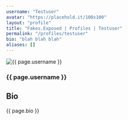```yaml
---
username: "Testuser"
avatar: "https://placehold.it/100x100"
layout: "profile"
title: "Fakes.Exposed | Profiles | Testuser"
permalink: "/profiles/testuser"
bio: "blah blah blah"
aliases: []
---
```

<div class="container my-4">
  <div class="row">
    <div class="col-sm-4"></div>
    <div class="col-sm-4">
      <img class="rounded-circle img-fluid d-block mx-auto" src="{{ page.avatar }}" alt="{{ page.username }}">
      <h3 class="text-center">{{ page.username }}</h3>
    </div>
    <div class="col-sm-4"></div>
  </div>
  <div class="row">
    <div class="col-sm-3">
    <div class="col-sm-6"></div>
      <h2>Bio</h2>
      <p>{{ page.bio }}</p>
    </div>
    <div class="col-sm-3"></div>
  </div>
</div>